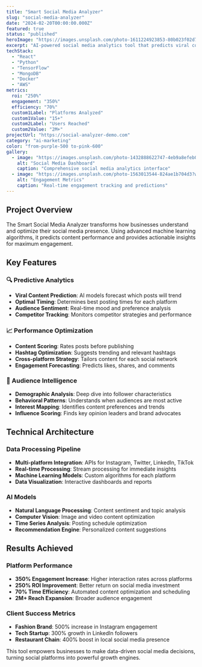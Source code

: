 ```yaml
---
title: "Smart Social Media Analyzer"
slug: "social-media-analyzer"
date: "2024-02-20T00:00:00.000Z"
featured: true
status: "published"
heroImage: "https://images.unsplash.com/photo-1611224923853-80b023f02d71?w=1200&h=800&fit=crop&crop=center"
excerpt: "AI-powered social media analytics tool that predicts viral content and optimizes posting schedules. Boosted engagement rates by 350% across all platforms."
techStack:
  - "React"
  - "Python"
  - "TensorFlow"
  - "MongoDB"
  - "Docker"
  - "AWS"
metrics:
  roi: "250%"
  engagement: "350%"
  efficiency: "70%"
  custom1Label: "Platforms Analyzed"
  custom1Value: "15+"
  custom2Label: "Users Reached"
  custom2Value: "2M+"
projectUrl: "https://social-analyzer-demo.com"
category: "ai-marketing"
color: "from-purple-500 to-pink-600"
gallery:
  - image: "https://images.unsplash.com/photo-1432888622747-4eb9a8efeb07?w=800&h=600&fit=crop"
    alt: "Social Media Dashboard"
    caption: "Comprehensive social media analytics interface"
  - image: "https://images.unsplash.com/photo-1563013544-824ae1b704d3?w=800&h=600&fit=crop"
    alt: "Engagement Metrics"
    caption: "Real-time engagement tracking and predictions"
---
```


## Project Overview

The Smart Social Media Analyzer transforms how businesses understand and optimize their social media presence. Using advanced machine learning algorithms, it predicts content performance and provides actionable insights for maximum engagement.

## Key Features

### 🔍 Predictive Analytics
- **Viral Content Prediction**: AI models forecast which posts will trend
- **Optimal Timing**: Determines best posting times for each platform
- **Audience Sentiment**: Real-time mood and preference analysis
- **Competitor Tracking**: Monitors competitor strategies and performance

### 📈 Performance Optimization
- **Content Scoring**: Rates posts before publishing
- **Hashtag Optimization**: Suggests trending and relevant hashtags
- **Cross-platform Strategy**: Tailors content for each social network
- **Engagement Forecasting**: Predicts likes, shares, and comments

### 🎯 Audience Intelligence
- **Demographic Analysis**: Deep dive into follower characteristics
- **Behavioral Patterns**: Understands when audiences are most active
- **Interest Mapping**: Identifies content preferences and trends
- **Influence Scoring**: Finds key opinion leaders and brand advocates

## Technical Architecture

### Data Processing Pipeline
- **Multi-platform Integration**: APIs for Instagram, Twitter, LinkedIn, TikTok
- **Real-time Processing**: Stream processing for immediate insights
- **Machine Learning Models**: Custom algorithms for each platform
- **Data Visualization**: Interactive dashboards and reports

### AI Models
- **Natural Language Processing**: Content sentiment and topic analysis
- **Computer Vision**: Image and video content optimization
- **Time Series Analysis**: Posting schedule optimization
- **Recommendation Engine**: Personalized content suggestions

## Results Achieved

### Platform Performance
- **350% Engagement Increase**: Higher interaction rates across platforms
- **250% ROI Improvement**: Better return on social media investment
- **70% Time Efficiency**: Automated content optimization and scheduling
- **2M+ Reach Expansion**: Broader audience engagement

### Client Success Metrics
- **Fashion Brand**: 500% increase in Instagram engagement
- **Tech Startup**: 300% growth in LinkedIn followers
- **Restaurant Chain**: 400% boost in local social media presence

This tool empowers businesses to make data-driven social media decisions, turning social platforms into powerful growth engines.